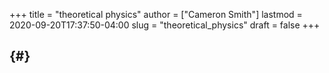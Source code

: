 +++
title = "theoretical physics"
author = ["Cameron Smith"]
lastmod = 2020-09-20T17:37:50-04:00
slug = "theoretical_physics"
draft = false
+++

##  {#}
